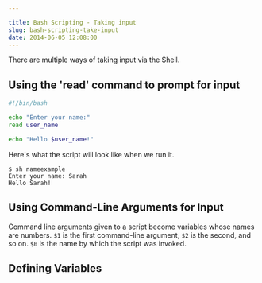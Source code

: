 ```yaml
---

title: Bash Scripting - Taking input
slug: bash-scripting-take-input
date: 2014-06-05 12:08:00
---
```



There are multiple ways of taking input via the Shell.

Using the 'read' command to prompt for input
-----

```bash
#!/bin/bash

echo "Enter your name:"
read user_name

echo "Hello $user_name!"
```

Here's what the script will look like when we run it.

```
$ sh nameexample
Enter your name: Sarah
Hello Sarah!
```

Using Command-Line Arguments for Input
-----
Command line arguments given to a script become variables whose names are numbers. `$1` is the first command-line argument, `$2` is the second, and so on. `$0` is the name by which the script was invoked. 

Defining Variables
-----
